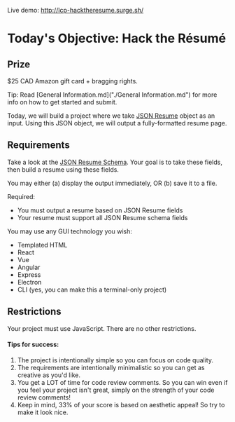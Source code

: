 Live demo: http://lcp-hacktheresume.surge.sh/

# Today's Objective: Hack the Résumé

## Prize

$25 CAD Amazon gift card + bragging rights.

Tip: Read [General Information.md]("./General Information.md") for more info on how to get started and submit.

Today, we will build a project where we take [JSON Resume](https://jsonresume.org) object as an input. Using this JSON object, we will output a fully-formatted resume page.

## Requirements

Take a look at the [JSON Resume Schema](https://jsonresume.org/schema/). Your goal is to take these fields, then build a resume using these fields.

You may either (a) display the output immediately, OR (b) save it to a file.

Required:
* You  must output a resume based on JSON Resume fields
* Your resume must support all JSON Resume schema fields

You may use any GUI technology you wish:
* Templated HTML
* React
* Vue
* Angular
* Express
* Electron
* CLI (yes, you can make this a terminal-only project)

## Restrictions

Your project must use JavaScript.
There are no other restrictions.

#### Tips for success:

1. The project is intentionally simple so you can focus on code quality.
1. The requirements are intentionally minimalistic so you can get as creative as you'd like.
1. You get a LOT of time for code review comments. So you can win even if you feel your project isn't great, simply on the strength of your code review comments!
1. Keep in mind, 33% of your score is based on aesthetic appeal! So try to make it look nice.
